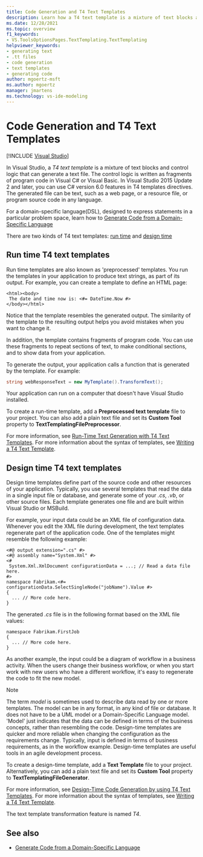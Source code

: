 ```yaml
---
title: Code Generation and T4 Text Templates
description: Learn how a T4 text template is a mixture of text blocks and control logic that can generate a text file.
ms.date: 12/28/2021
ms.topic: overview
f1_keywords:
- VS.ToolsOptionsPages.TextTemplating.TextTemplating
helpviewer_keywords:
- generating text
- .tt files
- code generation
- text templates
- generating code
author: mgoertz-msft
ms.author: mgoertz
manager: jmartens
ms.technology: vs-ide-modeling
---
```

# Code Generation and T4 Text Templates

 [!INCLUDE [Visual Studio](~/includes/applies-to-version/vs-windows-only.md)]

In Visual Studio, a *T4 text template* is a mixture of text blocks and control logic that can generate a text file. The control logic is written as fragments of program code in Visual C# or Visual Basic. In Visual Studio 2015 Update 2 and later, you can use C# version 6.0 features in T4 templates directives. The generated file can be text, such as a web page, or a resource file, or program source code in any language.

For a domain-specific language(DSL), designed to express statements in a particular problem space, learn how to [Generate Code from a Domain-Specific Language](../modeling/generating-code-from-a-domain-specific-language.md)

There are two kinds of T4 text templates: [run time](#run-time-t4-text-templates) and [design time](#design-time-t4-text-templates)

## Run time T4 text templates

Run time templates are also known as 'preprocessed' templates. You run the templates in your application to produce text strings, as part of its output. For example, you can create a template to define an HTML page:

```
<html><body>
 The date and time now is: <#= DateTime.Now #>
</body></html>
```

Notice that the template resembles the generated output. The similarity of the template to the resulting output helps you avoid mistakes when you want to change it.

In addition, the template contains fragments of program code. You can use these fragments to repeat sections of text, to make conditional sections, and to show data from your application.

To generate the output, your application calls a function that is generated by the template. For example:

```csharp
string webResponseText = new MyTemplate().TransformText();
```

Your application can run on a computer that doesn't have Visual Studio installed.

To create a run-time template, add a **Preprocessed text template** file to your project. You can also add a plain text file and set its **Custom Tool** property to **TextTemplatingFilePreprocessor**.

For more information, see [Run-Time Text Generation with T4 Text Templates](../modeling/run-time-text-generation-with-t4-text-templates.md). For more information about the syntax of templates, see [Writing a T4 Text Template](../modeling/writing-a-t4-text-template.md).

## Design time T4 text templates

Design time templates define part of the source code and other resources of your application. Typically, you use several templates that read the data in a single input file or database, and generate some of your *.cs*, *.vb*, or other source files. Each template generates one file and are built within Visual Studio or MSBuild.

For example, your input data could be an XML file of configuration data. Whenever you edit the XML file during development, the text templates regenerate part of the application code. One of the templates might resemble the following example:

```
<#@ output extension=".cs" #>
<#@ assembly name="System.Xml" #>
<#
 System.Xml.XmlDocument configurationData = ...; // Read a data file here.
#>
namespace Fabrikam.<#= configurationData.SelectSingleNode("jobName").Value #>
{
  ... // More code here.
}
```

The generated *.cs* file is in the following format based on the XML file values:

```
namespace Fabrikam.FirstJob
{
  ... // More code here.
}
```

As another example, the input could be a diagram of workflow in a business activity. When the users change their business workflow, or when you start work with new users who have a different workflow, it's easy to regenerate the code to fit the new model.

> [!NOTE]
> The term *model* is sometimes used to describe data read by one or more templates. The model can be in any format, in any kind of file or database. It does not have to be a UML model or a Domain-Specific Language model. 'Model' just indicates that the data can be defined in terms of the business concepts, rather than resembling the code.
Design-time templates are quicker and more reliable when changing the configuration as the requirements change. Typically, input is defined in terms of business requirements, as in the workflow example. Design-time templates are useful tools in an agile development process.

To create a design-time template, add a **Text Template** file to your project. Alternatively, you can add a plain text file and set its **Custom Tool** property to **TextTemplatingFileGenerator**.

For more information, see [Design-Time Code Generation by using T4 Text Templates](../modeling/design-time-code-generation-by-using-t4-text-templates.md). For more information about the syntax of templates, see [Writing a T4 Text Template](../modeling/writing-a-t4-text-template.md).

The text template transformation feature is named *T4*.

## See also

- [Generate Code from a Domain-Specific Language](../modeling/generating-code-from-a-domain-specific-language.md)
